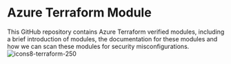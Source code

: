 # Azure Terraform Module
This GitHub repository contains Azure Terraform verified modules, including a brief introduction of modules, the documentation for these modules and how we can scan these modules for security misconfigurations.
![icons8-terraform-250](https://github.com/devrock404/azure_terraform_modules/assets/145692719/8fe6d7c8-9683-413f-bb7b-9638a9ce29c8)
